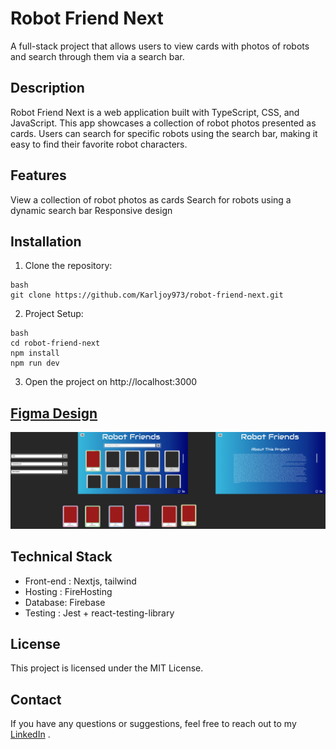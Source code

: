 # Robot Friend Next
A full-stack project that allows users to view cards with photos of robots and search through them via a search bar.

## Description
Robot Friend Next is a web application built with TypeScript, CSS, and JavaScript. This app showcases a collection of robot photos presented as cards. Users can search for specific robots using the search bar, making it easy to find their favorite robot characters.

## Features
View a collection of robot photos as cards
Search for robots using a dynamic search bar
Responsive design
## Installation
1. Clone the repository:
```
bash
git clone https://github.com/Karljoy973/robot-friend-next.git
```
2. Project Setup:
```
bash
cd robot-friend-next
npm install
npm run dev 
```
3. Open the project on http://localhost:3000

## [Figma Design](https://www.figma.com/design/yetuWBtixLSl3eRehaYKn6/uis?node-id=76-13&m=dev&t=s5wN5fafDl8edBGZ-1) 

![App Front-end](./public/assets/RobotFriendsDesign.png)


## Technical Stack 
- Front-end : Nextjs, tailwind
- Hosting : FireHosting 
- Database: Firebase 
- Testing : Jest + react-testing-library

## License
This project is licensed under the MIT License.

## Contact
If you have any questions or suggestions, feel free to reach out to my [LinkedIn](www.linkedin.com/in/karl-joyeux) .
